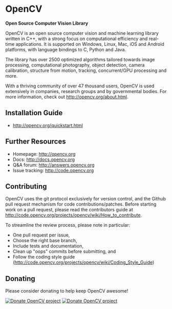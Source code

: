 OpenCV
======
**Open Source Computer Vision Library**

OpenCV is an open source computer vision and machine learning library written in C++, with a strong focus on computational efficiency and real-time applications. It is supported on Windows, Linux, Mac, iOS and Android platforms, with language bindings to C, Python and Java.

The library has over 2500 optimized algorithms tailored towards image processing, computational photography, object detection, camera calibration, structure from motion, tracking, concurrent/GPU processing and more.

With a thriving community of over 47 thousand users, OpenCV is used extensively in companies, research groups and by governmental bodies. For more information, check out <http://opencv.org/about.html>.

Installation Guide
------------------

* <http://opencv.org/quickstart.html>

Further Resources
-----------------

* Homepage: <http://opencv.org>
* Docs: <http://docs.opencv.org>
* Q&A forum: <http://answers.opencv.org>
* Issue tracking: <http://code.opencv.org>


Contributing
------------
OpenCV uses the git protocol exclusively for version control, and the Github pull request mechanism for code contributions/patches. Before starting work on a pull request, please read the contributors guide at <http://code.opencv.org/projects/opencv/wiki/How_to_contribute>.

To streamline the review process, please note in particular:

* One pull request per issue,
* Choose the right base branch,
* Include tests and documentation,
* Clean up "oops" commits before submitting, and
* Follow the coding style guide (<http://code.opencv.org/projects/opencv/wiki/Coding_Style_Guide>)


Donating
--------
Please consider donating to help keep OpenCV awesome!

[![Donate OpenCV project](http://opencv.org/wp-content/uploads/2013/07/paypal-donate-button.png)](https://www.paypal.com/cgi-bin/webscr?item_name=Donation+to+OpenCV&cmd=_donations&business=accountant%40opencv.org)
[![Donate OpenCV project](http://opencv.org/wp-content/uploads/2013/07/gittip1.png)](https://www.gittip.com/OpenCV/)